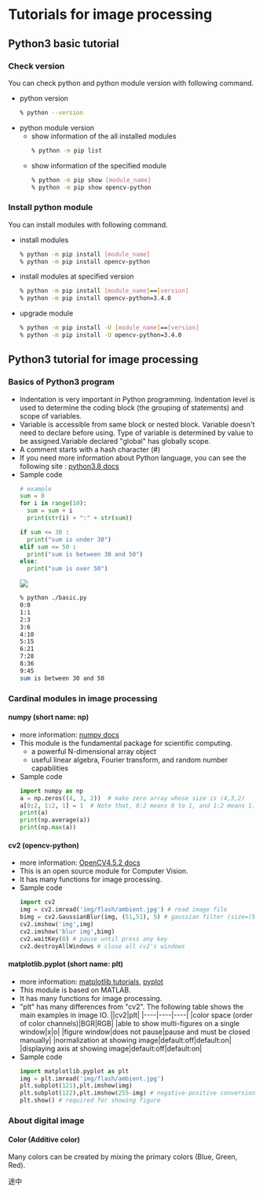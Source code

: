 # Tutorials for image processing

## Python3 basic tutorial
### Check version
You can check python and python module version with following command.
- python version
  ```sh
  % python --version
  ```
- python module version
  - show information of the all installed modules
    ```sh
    % python -m pip list
    ```
  - show information of the specified module
    ```sh
    % python -m pip show [module_name]
    % python -m pip show opencv-python
    ```
### Install python module
You can install modules with following command.
- install modules
  ```sh
  % python -m pip install [module_name]
  % python -m pip install opencv-python
  ```
- install modules at specified version
  ```sh
  % python -m pip install [module_name]==[version]
  % python -m pip install opencv-python=3.4.0
  ```
- upgrade module
  ```sh
  % python -m pip install -U [module_name]==[version]
  % python -m pip install -U opencv-python=3.4.0
  ```

## Python3 tutorial for image processing
### Basics of Python3 program
- Indentation is very important in Python programming. Indentation level is used to determine the coding block (the grouping of statements) and scope of variables.
- Variable is accessible from same block or nested block. Variable doesn't need to declare before using. Type of variable is determined by value to be assigned.Variable declared "global" has globally scope.
- A comment starts with a hash character (#)
- If you need more information about Python language, you can see the following site : [python3.8 docs](https://docs.python.org/3.8/index.html)
- Sample code
  ```python
  # example
  sum = 0
  for i in range(10):
    sum = sum + i
    print(str(i) + ":" + str(sum))  

  if sum <= 30 :
    print("sum is under 30")
  elif sum <= 50 :
    print("sum is between 30 and 50") 
  else:
    print("sum is over 50")
  ```
  <image src="../image/pys.png"><br>
  ```sh
  % python ./basic.py
  0:0
  1:1
  2:3
  3:6
  4:10
  5:15
  6:21
  7:28
  8:36
  9:45
  sum is between 30 and 50
  ```

### Cardinal modules in image processing
#### numpy (short name: np)
- more information: [numpy docs](https://numpy.org/doc/stable/)
- This module is the fundamental package for scientific computing.
  - a powerful N-dimensional array object
  - useful linear algebra, Fourier transform, and random number capabilities
- Sample code
  ```python
  import numpy as np
  a = np.zeros((4, 3, 2))  # make zero array whose size is (4,3,2)
  a[0:2, 1:2, 1] = 1  # Note that, 0:2 means 0 to 1, and 1:2 means 1.
  print(a)
  print(np.average(a))
  print(np.max(a))
  ```

#### cv2 (opencv-python)
- more information: [OpenCV4.5.2 docs](https://docs.opencv.org/4.5.2/)
- This is an open source module for Computer Vision.
- It has many functions for image processing.
- Sample code
  ```python
  import cv2
  img = cv2.imread('img/flash/ambient.jpg') # read image file
  bimg = cv2.GaussianBlur(img, (51,51), 5) # gaussian filter (size=(51,51),sigma=5)
  cv2.imshow('img',img)
  cv2.imshow('blur img',bimg)
  cv2.waitKey(0) # pause until press any key
  cv2.destroyAllWindows # close all cv2's windows
  ```

#### matplotlib.pyplot (short name: plt)
- more information: [matplotlib tutorials](https://matplotlib.org/tutorials/index.html), [pyplot](https://matplotlib.org/stable/api/pyplot_summary.html)
- This module is based on MATLAB.
- It has many functions for image processing.
- "plt" has many differences from "cv2". The following table shows the main examples in image IO.
  ||cv2|plt|
  |----|----|----|
  |color space (order of color channels)|BGR|RGB|
  |able to show multi-figures on a single window|x|o|
  |figure window|does not pause|pause and must be closed manually|
  |normalization at showing image|default:off|default:on|
  |displaying axis at showing image|default:off|default:on|
- Sample code
  ```python
  import matplotlib.pyplot as plt
  img = plt.imread('img/flash/ambient.jpg')
  plt.subplot(121),plt.imshow(img)
  plt.subplot(122),plt.imshow(255-img) # negative-positive conversion
  plt.show() # required for showing figure
  ```

### About digital image
#### Color (Additive color) 
Many colors can be created by mixing the primary colors (Blue, Green, Red).

  途中
